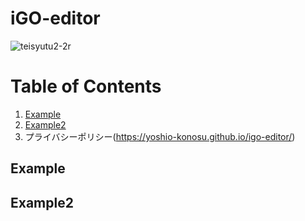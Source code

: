 # iGO-editor
![teisyutu2-2r](https://user-images.githubusercontent.com/55012754/65386520-b93adc80-dd77-11e9-9d2e-220e9f3eb84f.gif)

# Table of Contents
1. [Example](#example)
2. [Example2](#example2)
3. プライバシーポリシー(https://yoshio-konosu.github.io/igo-editor/)

## Example
## Example2
